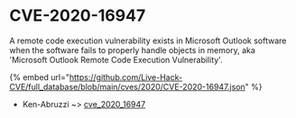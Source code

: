 # CVE-2020-16947

A remote code execution vulnerability exists in Microsoft Outlook software when the software fails to properly handle objects in memory, aka 'Microsoft Outlook Remote Code Execution Vulnerability'.

{% embed url="https://github.com/Live-Hack-CVE/full_database/blob/main/cves/2020/CVE-2020-16947.json" %}


* Ken-Abruzzi ~> [cve_2020_16947](https://www.alice-snow.ru/2020/database/cve-2020-16947/cve_2020_16947-ken-abruzzi)